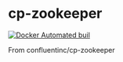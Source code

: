 # cp-zookeeper

[![Docker Automated buil](https://img.shields.io/docker/automated/mtpatter/cp-zookeeper.svg)](https://hub.docker.com/r/mtpatter/cp-zookeeper/)

From confluentinc/cp-zookeeper
